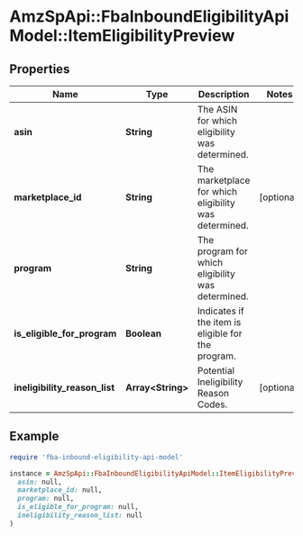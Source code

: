 # AmzSpApi::FbaInboundEligibilityApiModel::ItemEligibilityPreview

## Properties

| Name | Type | Description | Notes |
| ---- | ---- | ----------- | ----- |
| **asin** | **String** | The ASIN for which eligibility was determined. |  |
| **marketplace_id** | **String** | The marketplace for which eligibility was determined. | [optional] |
| **program** | **String** | The program for which eligibility was determined. |  |
| **is_eligible_for_program** | **Boolean** | Indicates if the item is eligible for the program. |  |
| **ineligibility_reason_list** | **Array&lt;String&gt;** | Potential Ineligibility Reason Codes. | [optional] |

## Example

```ruby
require 'fba-inbound-eligibility-api-model'

instance = AmzSpApi::FbaInboundEligibilityApiModel::ItemEligibilityPreview.new(
  asin: null,
  marketplace_id: null,
  program: null,
  is_eligible_for_program: null,
  ineligibility_reason_list: null
)
```


